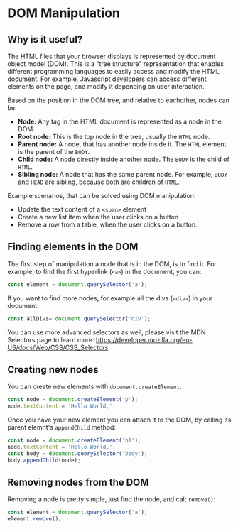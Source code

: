 # DOM Manipulation

## Why is it useful? 
 
 The HTML files that your browser displays is represented by document object model (DOM). This is a "tree structure" representation that enables different programming languages to easily access and modify the HTML document. For example, Javascript developers can access different elements on the page, and modify it depending on user interaction.

Based on the position in the DOM tree, and relative to eachother, nodes can be:

 - **Node:** Any tag in the HTML document is represented as a node in the DOM.
 - **Root node:** This is the top node in the tree, usually the `HTML` node.
 - **Parent node:** A node, that has another node inside it. The `HTML` element is the parent of the `BODY`. 
 - **Child node:** A node directly inside another node. The `BODY` is the child of `HTML`.
 - **Sibling node:** A node that has the same parent node. For example, `BODY` and `HEAD` are sibling, because both are children of `HTML`.

Example scenarios, that can be solved using DOM manipulation:

 - Update the text content of a `<span>` element
 - Create a new list item when the user clicks on a button
 - Remove a row from a table, when the user clicks on a button.

## Finding elements in the DOM

The first step of manipulation a node that is in the DOM, is to find it. For example, to find the first hyperlink (`<a>`) in the document, you can:

```javascript
const element = document.querySelector('a');
```

If you want to find more nodes, for example all the divs (`<div>`) in your document:

```javascript
const allDivs= document.querySelector('div');
```

You can use more advanced selectors as well, please visit the MDN Selectors page to learn more: https://developer.mozilla.org/en-US/docs/Web/CSS/CSS_Selectors

## Creating new nodes

You can create new elements with `document.createElement`:

```javascript
const node = document.createElement('p');
node.textContent = 'Hello World,';
```

Once you have your new element you can attach it to the DOM, by calling its parent elemnt's `appendChild` method:

```javascript
const node = document.createElement('h1');
node.textContent = 'Hello World,';
const body = document.querySelector('body');
body.appendChild(node);
```

## Removing nodes from the DOM

Removing a node is pretty simple, just find the node, and cal; `remove()`:

```javascript
const element = document.querySelector('a');
element.remove();
```